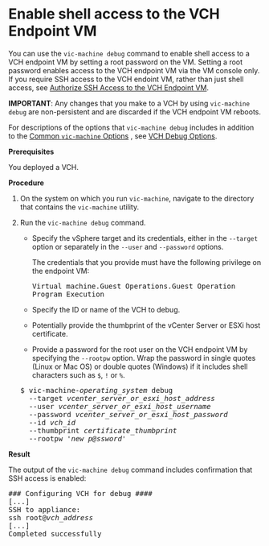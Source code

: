 # Enable shell access to the VCH Endpoint VM #

You can use the `vic-machine debug` command to enable shell access to a VCH endpoint VM by setting a root password on the VM. Setting a root password enables access to the VCH endpoint VM via the VM console only. If you require SSH access to the VCH endoint VM, rather than just shell access, see [Authorize SSH Access to the VCH Endpoint VM](vch_ssh_access.md).  

**IMPORTANT**: Any changes that you make to a VCH by using `vic-machine debug` are non-persistent and are discarded if the VCH endpoint VM reboots.

For descriptions of the options that `vic-machine debug` includes in addition to the [Common `vic-machine` Options](common_vic_options.md) , see [VCH Debug Options](debug_vch_options.md).



**Prerequisites**

You deployed a VCH.

**Procedure**

1. On the system on which you run `vic-machine`, navigate to the directory that contains the `vic-machine` utility.
2. Run the `vic-machine debug` command. 
    - Specify the vSphere target and its credentials, either in the `--target` option or separately in the `--user` and `--password` options. 
      
       The credentials that you provide must have the following privilege on the endpoint VM:<pre>Virtual machine.Guest Operations.Guest Operation Program Execution</pre>
    - Specify the ID or name of the VCH to debug.
    - Potentially provide the thumbprint of the vCenter Server or ESXi host certificate.
    - Provide a password for the root user on the VCH endpoint VM by specifying the `--rootpw` option. Wrap the password in single quotes (Linux or Mac OS) or double quotes (Windows) if it includes shell characters such as `$`, `!` or `%`.

    <pre>$ vic-machine-<i>operating_system</i> debug
     --target <i>vcenter_server_or_esxi_host_address</i>
     --user <i>vcenter_server_or_esxi_host_username</i>
     --password <i>vcenter_server_or_esxi_host_password</i>
     --id <i>vch_id</i>
     --thumbprint <i>certificate_thumbprint</i>
     --rootpw '<i>new_p@ssword</i>' 
</pre>

**Result**

The output of the `vic-machine debug` command includes confirmation that SSH access is enabled:

<pre>### Configuring VCH for debug ####
[...]
SSH to appliance:
ssh root@<i>vch_address</i>
[...]
Completed successfully</pre>   
